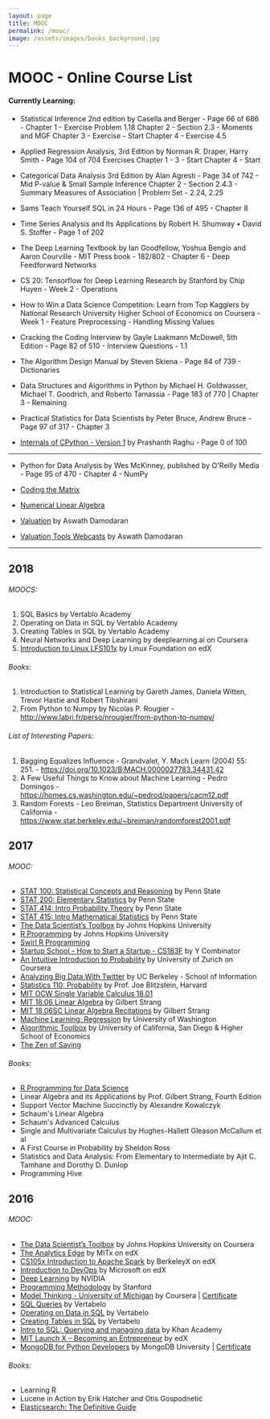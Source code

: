 ```yaml
---
layout: page
title: MOOC
permalink: /mooc/
image: /assets/images/books_background.jpg
---
```


# MOOC - Online Course List

#### Currently Learning:

- Statistical Inference 2nd edition by Casella and Berger - Page 66 of 686 - 
Chapter 1 - Exercise Problem 1.18
Chapter 2 - Section 2.3 - Moments and MGF 
Chapter 3 - Exercise - Start
Chapter 4 - Exercise 4.5


- Applied Regression Analysis, 3rd Edition by Norman R. Draper, Harry Smith - Page 104 of 704
Exercises Chapter 1 - 3 - Start
Chapter 4 - Start

- Categorical Data Analysis 3rd Edition by Alan Agresti - Page 34 of 742 - Mid P-value & Small Sample Inference
Chapter 2 - Section 2.4.3 - Summary Measures of Association | Problem Set - 2.24, 2.25

- Sams Teach Yourself SQL in 24 Hours - Page 136 of 495 - Chapter 8

- Time Series Analysis and Its Applications by Robert H. Shumway • David S. Stoffer - Page 1 of 202


- The Deep Learning Textbook by Ian Goodfellow, Yoshua Bengio and Aaron Courville - MIT Press book - 182/802 - Chapter 6 - Deep Feedforward Networks 

- CS 20: Tensorflow for Deep Learning Research by Stanford by Chip Huyen - Week 2 - Operations

- How to Win a Data Science Competition: Learn from Top Kagglers by National Research University Higher School of Economics on Coursera - Week 1 - Feature Preprocessing - Handling Missing Values

- Cracking the Coding Interview by Gayle Laakmann McDowell, 5th Edition - Page 82 of 510 - Interview Questions - 1.1

- The Algorithm Design Manual by Steven Skiena - Page 84 of 739 - Dictionaries

- Data Structures and Algorithms in Python by Michael H. Goldwasser, Michael T. Goodrich, and Roberto Tamassia - Page 183 of 770 | Chapter 3 - Remaining

- Practical Statistics for Data Scientists by Peter Bruce, Andrew Bruce - Page 97 of 317 - Chapter 3

- [Internals of CPython - Version 1](https://intopython.com/) by Prashanth Raghu - Page 0 of 100
-----------------------------------------------------------------------------------------------------------------------------

- Python for Data Analysis by Wes McKinney, published by O'Reilly Media - Page 95 of 470 - Chapter 4 - NumPy




- [Coding the Matrix](https://cs.brown.edu/video/channels/coding-matrix-fall-2014/)
- [Numerical Linear Algebra](https://github.com/fastai/numerical-linear-algebra)






- [Valuation](https://www.youtube.com/playlist?list=PLUkh9m2BorqkNzSSPrCDkO2jlufVCinVw) by Aswath Damodaran
- [Valuation Tools Webcasts](https://www.youtube.com/playlist?list=PLUkh9m2BorqmRAGzJb5OIvTAKZZu9HWF-) by Aswath Damodaran
------------------------------------------------------------------------------------------------------------------------------

## 2018

###### MOOCS:
1. SQL Basics by Vertablo Academy
2. Operating on Data in SQL by Vertablo Academy
3. Creating Tables in SQL by Vertablo Academy
4. Neural Networks and Deep Learning by deeplearning.ai on Coursera
5. [Introduction to Linux LFS101x](https://www.edx.org/course/introduction-linux-linuxfoundationx-lfs101x-1) by Linux Foundation on edX


###### Books:
1. Introduction to Statistical Learning by Gareth James, Daniela Witten, Trevor Hastie and Robert Tibshirani
2. From Python to Numpy by Nicolas P. Rougier - http://www.labri.fr/perso/nrougier/from-python-to-numpy/

###### List of Interesting Papers:
1. Bagging Equalizes Influence - Grandvalet, Y. Mach Learn (2004) 55: 251. - https://doi.org/10.1023/B:MACH.0000027783.34431.42
2. A Few Useful Things to Know about Machine Learning - Pedro Domingos - https://homes.cs.washington.edu/~pedrod/papers/cacm12.pdf
3. Random Forests - Leo Breiman, Statistics Department University of California - https://www.stat.berkeley.edu/~breiman/randomforest2001.pdf

## 2017

###### MOOC:
- [STAT 100: Statistical Concepts and Reasoning](https://onlinecourses.science.psu.edu/statprogram/stat100) by Penn State
- [STAT 200: Elementary Statistics](https://onlinecourses.science.psu.edu/statprogram/stat200) by Penn State
- [STAT 414: Intro Probability Theory](https://onlinecourses.science.psu.edu/stat414/) by Penn State
- [STAT 415: Intro Mathematical Statistics](https://onlinecourses.science.psu.edu/stat414/node/213) by Penn State
- [The Data Scientist’s Toolbox](https://www.coursera.org/learn/data-scientists-tools) by Johns Hopkins University
- [R Programming](https://www.coursera.org/learn/r-programming) by Johns Hopkins University
- [Swirl R Programming](http://swirlstats.com/)
- [Startup School - How to Start a Startup - CS183F](https://www.youtube.com/playlist?list=PLoROMvodv4rNpMrTeeh-627Lajh6uSUgY) by Y Combinator
- [An Intuitive Introduction to Probability](https://www.coursera.org/learn/introductiontoprobability) by University of Zurich on Coursera
- [Analyzing Big Data With Twitter](https://www.youtube.com/playlist?list=PLE8C1256A28C1487F) by UC Berkeley - School of Information
- [Statistics 110: Probability](https://projects.iq.harvard.edu/stat110/home) by Prof. Joe Blitzstein, Harvard
- [MIT OCW Single Variable Calculus 18.01](https://www.youtube.com/playlist?list=PL590CCC2BC5AF3BC1)
- [MIT 18.06 Linear Algebra](https://www.youtube.com/playlist?list=PLE7DDD91010BC51F8) by Gilbert Strang 
- [MIT 18.06SC Linear Algebra Recitations](https://www.youtube.com/playlist?list=PL221E2BBF13BECF6C) by Gilbert Strang 
- [Machine Learning: Regression](https://www.coursera.org/learn/ml-regression) by University of Washington
- [Algorithmic Toolbox](https://www.coursera.org/learn/algorithmic-toolbox/) by University of California, San Diego & Higher School of Economics
- [The Zen of Saving](https://app.novoed.com/zen-of-saving-1)

###### Books:
- [R Programming for Data Science](https://leanpub.com/rprogramming)
- Linear Algebra and its Applications by Prof. Gilbert Strang, Fourth Edition
- Support Vector Machine Succinctly by Alexandre Kowalczyk
- Schaum's Linear Algebra
- Schaum's Advanced Calculus
- Single and Multivariate Calculus by Hughes-Hallett Gleason McCallum et al
- A First Course in Probability by Sheldon Ross
- Statistics and Data Analysis: From Elementary to Intermediate by Ajit C. Tamhane and Dorothy D. Dunlop
- Programming Hive




## 2016

###### MOOC:
- [The Data Scientist’s Toolbox](https://www.coursera.org/learn/data-scientists-tools) by Johns Hopkins University on Coursera
- [The Analytics Edge](https://www.edx.org/course/analytics-edge-mitx-15-071x-2) by MITx on edX
- [CS105x Introduction to Apache Spark](https://courses.edx.org/courses/course-v1:BerkeleyX+CS105x+1T2016) by BerkeleyX on edX
- [Introduction to DevOps](https://www.edx.org/course/introduction-devops-microsoft-dev212x) by Microsoft on edX
- [Deep Learning](https://developer.nvidia.com/deep-learning-courses) by NVIDIA
- [Programming Methodology](https://see.stanford.edu/Course/CS106A) by Stanford
- [Model Thinking - University of Michigan](https://www.coursera.org/learn/model-thinking) by Coursera | [Certificate](https://github.com/KartikKannapur/kartikkannapur.github.io/blob/master/mooc_certificates/Model_Thinking_Coursera_Michigan.png)
- [SQL Queries](https://academy.vertabelo.com/course/sql-queries) by Vertabelo
- [Operating on Data in SQL](https://academy.vertabelo.com/course/operating-on-data-in-sql) by Vertabelo
- [Creating Tables in SQL](https://academy.vertabelo.com/course/creating-tables-in-sql) by Vertabelo
- [Intro to SQL: Querying and managing data](https://www.khanacademy.org/computing/computer-programming/sql) by Khan Academy
- [MIT Launch X – Becoming an Entrepreneur](https://www.edx.org/course/becoming-entrepreneur-mitx-launch-x) by edX
- [MongoDB for Python Developers](https://university.mongodb.com/courses/M101P/about) by MongoDB University | [Certificate](https://github.com/KartikKannapur/kartikkannapur.github.io/blob/master/mooc_certificates/MongoDB_M101P_Certificate.pdf)

###### Books:
- Learning R
- Lucene in Action by Erik Hatcher and Otis Gospodnetić
- [Elasticsearch: The Definitive Guide](https://www.elastic.co/guide/en/elasticsearch/guide/current/index.html)
